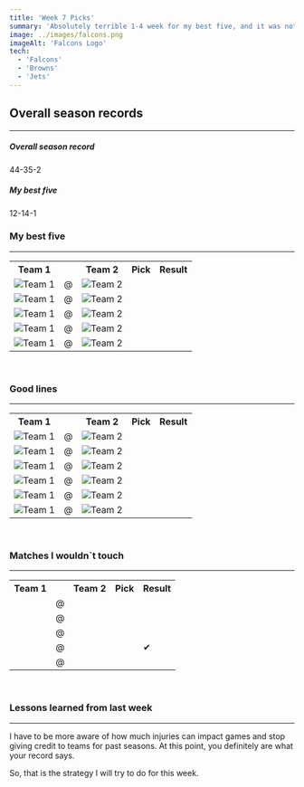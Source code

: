 ```yaml
---
title: 'Week 7 Picks'
summary: 'Absolutely terrible 1-4 week for my best five, and it was not even close. I was on the wrong side of all of those loses almost from the start. The overall week was not so terrible but still went below .500, so it seems like my best five is going to be mediocre at best for the rest of the season'
image: ../images/falcons.png
imageAlt: 'Falcons Logo'
tech:
  - 'Falcons'
  - 'Browns'
  - 'Jets'
---
```


## Overall season records

---

<h5> Overall season record </h5>
44-35-2

<h5> My best five </h5>
12-14-1

### My best five

---

<table class="picks_table">
    <tr>
        <th>Team 1</th>
        <th></th>
        <th>Team 2</th>
        <th>Pick</th>
        <th>Result</th>
    </tr> 
    <tr>
        <td><img src="/images/falcons.png"  alt="Team 1"></td>
        <td>@</td>
        <td><img src="/images/buccaneers.png"  alt="Team 2"></td>
        <td><p></p></td>
        <td></td>
    </tr>
    <tr>
        <td><img src="/images/giants.png"  alt="Team 1"></td>
        <td>@</td>
        <td><img src="/images/packers.png"  alt="Team 2"></td>
        <td><p></p></td>
        <td></td>
    </tr> 
    <tr>
        <td><img src="/images/chargers.png"  alt="Team 1"></td>
        <td>@</td>
        <td><img src="/images/browns.png"  alt="Team 2"></td>
        <td><p></p></td>
        <td></td>
    </tr> 
    <tr>
        <td><img src="/images/bears.png"  alt="Team 1"></td>
        <td>@</td>
        <td><img src="/images/vikings.png"  alt="Team 2"></td>
        <td><p></p></td>
        <td></td>
    </tr> 
    <tr>
        <td><img src="/images/dolphins.png"  alt="Team 1"></td>
        <td>@</td>
        <td><img src="/images/jets.png"  alt="Team 2"></td>
        <td><p></p></td>
        <td></td>
    </tr>
</table>
<br />

### Good lines

---

<table class="picks_table">
    <tr>
        <th>Team 1</th>
        <th></th>
        <th>Team 2</th>
        <th>Pick</th>
        <th>Result</th>
    </tr> 
    <tr>
        <td><img src="/images/lions.png"  alt="Team 1"></td>
        <td>@</td>
        <td><img src="/images/patriots.png"  alt="Team 2"></td>
        <td><p></p></td>
        <td></td>
    </tr>
    <tr>
        <td><img src="/images/seahawks.png"  alt="Team 1"></td>
        <td>@</td>
        <td><img src="/images/saints.png"  alt="Team 2"></td>
        <td><p></p></td>
        <td></td>
    </tr> 
    <tr>
        <td><img src="/images/titans.png"  alt="Team 1"></td>
        <td>@</td>
        <td><img src="/images/commanders.png"  alt="Team 2"></td>
        <td><p></p></td>
        <td></td>
    </tr> 
    <tr>
        <td><img src="/images/texans.png"  alt="Team 1"></td>
        <td>@</td>
        <td><img src="/images/jaguars.png"  alt="Team 2"></td>
        <td><p></p></td>
        <td></td>
    </tr> 
    <tr>
        <td><img src="/images/eagles.png"  alt="Team 1" ></td>
        <td>@</td>
        <td><img src="/images/cardinals.png"  alt="Team 2" ></td>
        <td><p></p></td>
        <td></td>
    </tr>
    <tr>
        <td><img src="/images/raiders.png"  alt="Team 1" ></td>
        <td>@</td>
        <td><img src="/images/chiefs.png"  alt="Team 2" ></td>
        <td><p></p></td>
        <td></td>
    </tr>
</table>
<br />

### Matches I wouldn`t touch

---

<table class="picks_table">
    <tr>
        <th>Team 1</th>
        <th></th>
        <th>Team 2</th>
        <th>Pick</th>
        <th>Result</th>
    </tr> 
    <tr>
        <td></td><td>@</td><td></td>
        <td></td><td></td>
    </tr>
    <tr>
        <td></td><td>@</td><td></td>
        <td></td><td></td>
    </tr> 
    <tr>
        <td></td><td>@</td><td></td>
        <td></td><td></td>
    </tr> 
    <tr>
        <td></td><td>@</td><td></td>
        <td></td><td>✔</td>
    </tr> 
    <tr>
        <td></td><td>@</td><td></td>
        <td></td><td></td>
    </tr>  
</table>
<br />

### Lessons learned from last week

---

I have to be more aware of how much injuries can impact games and stop giving credit to teams for past seasons. At this point, you definitely are what your record says.

So, that is the strategy I will try to do for this week.
